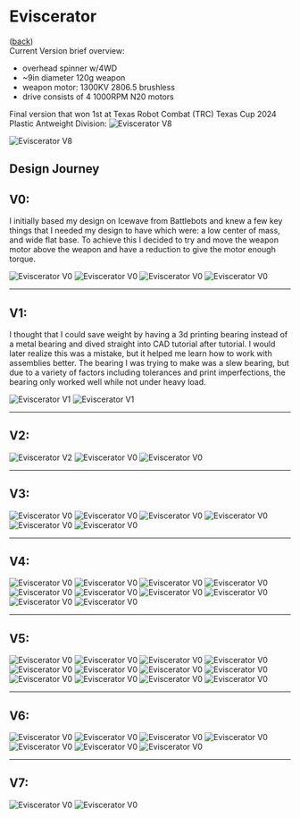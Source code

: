 # Eviscerator
([back](README.md))
<br>Current Version brief overview:
- overhead spinner w/4WD
- ~9in diameter 120g weapon
- weapon motor: 1300KV 2806.5 brushless
- drive consists of 4 1000RPM N20 motors

Final version that won 1st at Texas Robot Combat (TRC) Texas Cup 2024 Plastic Antweight Division:
![Eviscerator V8](ImagesEviscerator/o4.webp)

![Eviscerator V8](ImagesEviscerator/p6.jpg)

Design Journey
---
**V0:**
---

I initially based my design on Icewave from Battlebots and knew a few key things that I needed my design to have which were: a low center of mass, and wide flat base. To achieve this I decided to try and move the weapon motor above the weapon and have a reduction to give the motor enough torque.

![Eviscerator V0](ImagesEviscerator/n44.png)
![Eviscerator V0](ImagesEviscerator/n43.png)
![Eviscerator V0](ImagesEviscerator/n42.png)
![Eviscerator V0](ImagesEviscerator/n41.png)

---
**V1:**
---

I thought that I could save weight by having a 3d printing bearing instead of a metal bearing and dived straight into CAD tutorial after tutorial. I would later realize this was a mistake, but it helped me learn how to work with assemblies better. The bearing I was trying to make was a slew bearing, but due to a variety of factors including tolerances and print imperfections, the bearing only worked well while not under heavy load.

![Eviscerator V1](ImagesEviscerator/n40.png)
![Eviscerator V1](ImagesEviscerator/n39.png)

---
**V2:**
---

![Eviscerator V2](ImagesEviscerator/n38.png)
![Eviscerator V0](ImagesEviscerator/n37.png)
![Eviscerator V0](ImagesEviscerator/n36.png)

---
**V3:**
---

![Eviscerator V0](ImagesEviscerator/n35.png)
![Eviscerator V0](ImagesEviscerator/n34.png)
![Eviscerator V0](ImagesEviscerator/n33.png)
![Eviscerator V0](ImagesEviscerator/n32.png)
![Eviscerator V0](ImagesEviscerator/n31.png)
![Eviscerator V0](ImagesEviscerator/n30.jpg)

---
**V4:**
---

![Eviscerator V0](ImagesEviscerator/n29.png)
![Eviscerator V0](ImagesEviscerator/n28.png)
![Eviscerator V0](ImagesEviscerator/n26.png)
![Eviscerator V0](ImagesEviscerator/n25.png)
![Eviscerator V0](ImagesEviscerator/n24.png)
![Eviscerator V0](ImagesEviscerator/n23.png)
![Eviscerator V0](ImagesEviscerator/n22.png)
![Eviscerator V0](ImagesEviscerator/n21.png)
![Eviscerator V0](ImagesEviscerator/n20.jpg)
![Eviscerator V0](ImagesEviscerator/n20.png)

---
**V5:**
---

![Eviscerator V0](ImagesEviscerator/n19.png)
![Eviscerator V0](ImagesEviscerator/n18.png)
![Eviscerator V0](ImagesEviscerator/n17.png)
![Eviscerator V0](ImagesEviscerator/n16.jpg)
![Eviscerator V0](ImagesEviscerator/n15.jpg)
![Eviscerator V0](ImagesEviscerator/n15.png)
![Eviscerator V0](ImagesEviscerator/n14.jpg)
![Eviscerator V0](ImagesEviscerator/n14.png)
![Eviscerator V0](ImagesEviscerator/n13.png)
![Eviscerator V0](ImagesEviscerator/n12.png)
![Eviscerator V0](ImagesEviscerator/n11.png)
![Eviscerator V0](ImagesEviscerator/n10.png)

---
**V6:**
---

![Eviscerator V0](ImagesEviscerator/n9.png)
![Eviscerator V0](ImagesEviscerator/n8.png)
![Eviscerator V0](ImagesEviscerator/n7.png)
![Eviscerator V0](ImagesEviscerator/n6.png)
![Eviscerator V0](ImagesEviscerator/n5.png)
![Eviscerator V0](ImagesEviscerator/n4.png)
![Eviscerator V0](ImagesEviscerator/n3.png)

---
**V7:**
---

![Eviscerator V0](ImagesEviscerator/n2.png)
![Eviscerator V0](ImagesEviscerator/n1.png)
